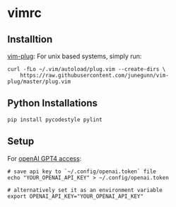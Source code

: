 # vimrc

## Installtion

[vim-plug](https://github.com/junegunn/vim-plug): For unix based systems, simply run:
```
curl -fLo ~/.vim/autoload/plug.vim --create-dirs \
    https://raw.githubusercontent.com/junegunn/vim-plug/master/plug.vim
```

## Python Installations

```
pip install pycodestyle pylint
```

## Setup

For [openAI GPT4 access](https://github.com/madox2/vim-ai):
```
# save api key to `~/.config/openai.token` file
echo "YOUR_OPENAI_API_KEY" > ~/.config/openai.token

# alternatively set it as an environment variable
export OPENAI_API_KEY="YOUR_OPENAI_API_KEY"
```
